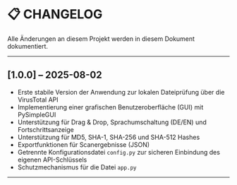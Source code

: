 # 📋 CHANGELOG

Alle Änderungen an diesem Projekt werden in diesem Dokument dokumentiert.  

---

## [1.0.0] – 2025-08-02

- Erste stabile Version der Anwendung zur lokalen Dateiprüfung über die VirusTotal API
- Implementierung einer grafischen Benutzeroberfläche (GUI) mit PySimpleGUI
- Unterstützung für Drag & Drop, Sprachumschaltung (DE/EN) und Fortschrittsanzeige
- Unterstützung für MD5, SHA-1, SHA-256 und SHA-512 Hashes
- Exportfunktionen für Scanergebnisse (JSON)
- Getrennte Konfigurationsdatei `config.py` zur sicheren Einbindung des eigenen API-Schlüssels
- Schutzmechanismus für die Datei `app.py`

---